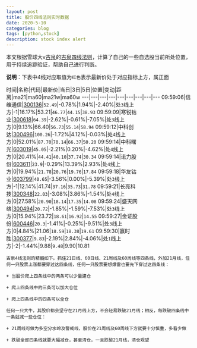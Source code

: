 ```yaml
---
layout: post
title: 股价四线法则实时数据
date: 2020-5-10
categories: blog
tags: [python,stock]
description: stock index alert
---
```



本文根据雪球大v[古泉](https://xueqiu.com/u/7148646888)的[古泉四线法则](https://xueqiu.com/7148646888/130498192)，计算了自己的一些自选股当前所处位置，用于持续追踪验证，帮助自己进行判断。

**说明**：下表中4线对应取值为`红色`表示最新价处于对应指标上方，属正面

时间|名称|代码|最新价|当日|3日|5日|位置|变动|距离|ma21|ma60|ma21w|ma60w
---|---|---|---|---|---|---|---|---
09:59:06|信维通信|[300136](https://xueqiu.com/S/SZ300136)|`52.49`|-0.78%|1.94%|-2.40%|处`3`线上方|-1|16.17%|53.21|`46.77`|`44.15`|`38.93`
09:59:09|寒锐钴业|[300618](https://xueqiu.com/S/SZ300618)|`64.39`|-2.62%|-0.61%|-7.05%|处`3`线上方|0|9.13%|66.40|`56.73`|`55.14`|`58.94`
09:59:12|中科创达|[300496](https://xueqiu.com/S/SZ300496)|`100.26`|-1.72%|4.12%|-0.03%|处`4`线上方|0|52.01%|`87.70`|`70.14`|`66.37`|`50.20`
09:59:14|中科曙光|[603019](https://xueqiu.com/S/SH603019)|`45.05`|-2.21%|0.20%|-4.62%|处`4`线上方|0|20.41%|`44.41`|`40.10`|`37.74`|`30.34`
09:59:14|诺力股份|[603611](https://xueqiu.com/S/SH603611)|`23.9`|-0.29%|13.39%|2.93%|处`4`线上方|0|19.94%|`21.78`|`20.76`|`19.76`|`17.84`
09:59:18|华友钴业|[603799](https://xueqiu.com/S/SH603799)|`40.65`|-3.56%|0.00%|-5.39%|处`3`线上方|-1|12.14%|41.74|`37.16`|`35.73`|`31.78`
09:59:21|长亮科技|[300348](https://xueqiu.com/S/SZ300348)|`22.03`|-3.08%|3.86%|-1.54%|处`4`线上方|0|27.58%|`20.90`|`18.14`|`17.35`|`14.08`
09:59:24|盛天网络|[300494](https://xueqiu.com/S/SZ300494)|`20.72`|-1.85%|-1.59%|-7.53%|处`3`线上方|0|15.94%|23.72|`18.61`|`16.92`|`14.55`
09:59:27|金证股份|[600446](https://xueqiu.com/S/SH600446)|`20.3`|-1.41%|-0.25%|-9.51%|处`3`线上方|0|4.84%|21.06|`18.59`|`18.38`|`19.61`
09:59:30|赢时胜|[300377](https://xueqiu.com/S/SZ300377)|`9.83`|-2.19%|2.84%|-4.06%|处`1`线上方|-2|-1.44%|9.88|`9.48`|9.90|10.81

```
古泉4线法则的精髓如下。抓住21日线、60日线、21周线及60周线等四条线，外加21月线，任何一只股票上涨都要穿过这四条线，任何一只股票要想爆雷也要先下穿过这四条线：

+ 当股价爬上四条线中的两条可以少量建仓

+ 爬上四条线中的三条可以加大仓位

+ 爬上四条线中的四条可以全仓

任何一只大牛，其股价都会坚守在21月线上方，不会轻易跌破21月线；相反，每跌破四条线中一条就减一些仓位：

+ 21周线可做为多空分水岭及警戒线，股价在21周线及60周线下方就要十分慎重，多看少做

+ 跌破全部四条线就要大幅减仓，甚至清仓，一旦跌破21月线，清仓观望
```